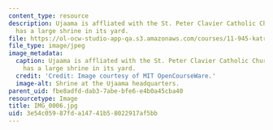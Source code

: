 ```yaml
---
content_type: resource
description: Ujaama is affliated with the St. Peter Clavier Catholic Church, and it
  has a large shrine in its yard.
file: https://ol-ocw-studio-app-qa.s3.amazonaws.com/courses/11-945-katrina-practicum-spring-2006/3e54c05987fda14741b58022917af5bb_IMG_0006.jpg
file_type: image/jpeg
image_metadata:
  caption: Ujaama is affliated with the St. Peter Clavier Catholic Church, and it
    has a large shrine in its yard.
  credit: 'Credit: Image courtesy of MIT OpenCourseWare.'
  image-alt: Shrine at the Ujaama headquarters.
parent_uid: fbe8adfd-dab3-7abe-bfe6-e4b0a45cba40
resourcetype: Image
title: IMG_0006.jpg
uid: 3e54c059-87fd-a147-41b5-8022917af5bb
---
```

